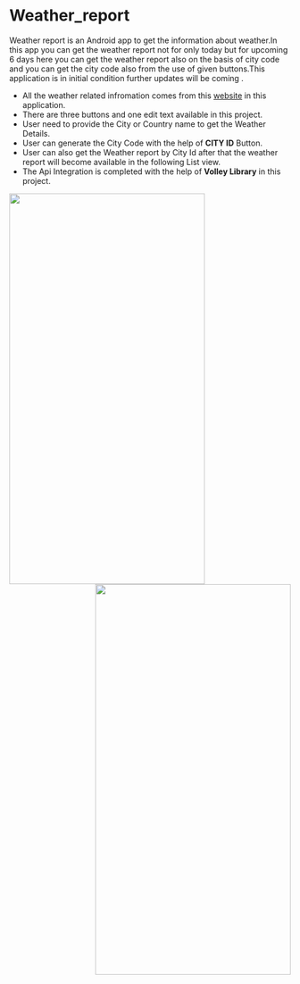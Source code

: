 # Weather_report
Weather report is an Android app to get the information about weather.In this app you can get the weather report not for only today but for upcoming 6 days here you can get the weather report also on the basis of city code and you can get the city code also from the use of given buttons.This application is in initial condition further updates will be coming . 
* All the weather related infromation comes from this [website](https://www.metaweather.com/) in this application.
* There are three buttons and one edit text available in this project.
* User need to provide the City or Country name to get the Weather Details.
* User can generate the City Code with the help of **CITY ID** Button.
* User can also get the Weather report by City Id after that the weather report will become available in the following List view.
* The Api Integration is completed with the help of **Volley Library** in this project.
<img align="left" width="350" height="700" src="https://user-images.githubusercontent.com/85444852/145839756-639a037d-6f25-4d85-adf6-44ff9d6db5c9.jpg">


<img align="right" width="350" height="700" src="https://user-images.githubusercontent.com/85444852/145839781-ceee5390-4eb1-44e1-b304-02cedacb7ac1.jpg">

